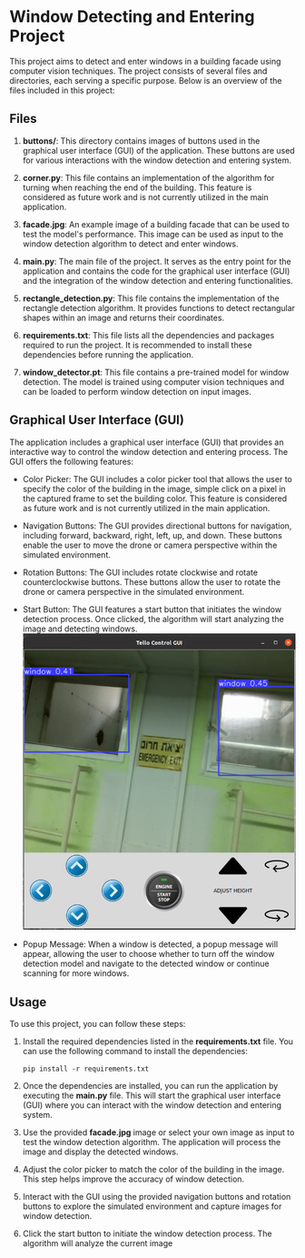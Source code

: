 #  Window Detecting and Entering Project

This project aims to detect and enter windows in a building facade using computer vision techniques. The project consists of several files and directories, each serving a specific purpose. Below is an overview of the files included in this project:

## Files

1. **buttons/**: This directory contains images of buttons used in the graphical user interface (GUI) of the application. These buttons are used for various interactions with the window detection and entering system.

2. **corner.py**: This file contains an implementation of the algorithm for turning when reaching the end of the building. This feature is considered as future work and is not currently utilized in the main application.

3. **facade.jpg**: An example image of a building facade that can be used to test the model's performance. This image can be used as input to the window detection algorithm to detect and enter windows.

4. **main.py**: The main file of the project. It serves as the entry point for the application and contains the code for the graphical user interface (GUI) and the integration of the window detection and entering functionalities.

5. **rectangle_detection.py**: This file contains the implementation of the rectangle detection algorithm. It provides functions to detect rectangular shapes within an image and returns their coordinates.

6. **requirements.txt**: This file lists all the dependencies and packages required to run the project. It is recommended to install these dependencies before running the application.

7. **window_detector.pt**: This file contains a pre-trained model for window detection. The model is trained using computer vision techniques and can be loaded to perform window detection on input images.

## Graphical User Interface (GUI)

The application includes a graphical user interface (GUI) that provides an interactive way to control the window detection and entering process. The GUI offers the following features:

- Color Picker: The GUI includes a color picker tool that allows the user to specify the color of the building in the image, simple click on a pixel in the captured frame to set the building color. This feature is considered as future work and is not currently utilized in the main application.

- Navigation Buttons: The GUI provides directional buttons for navigation, including forward, backward, right, left, up, and down. These buttons enable the user to move the drone or camera perspective within the simulated environment.

- Rotation Buttons: The GUI includes rotate clockwise and rotate counterclockwise buttons. These buttons allow the user to rotate the drone or camera perspective in the simulated environment.

- Start Button: The GUI features a start button that initiates the window detection process. Once clicked, the algorithm will start analyzing the image and detecting windows.
 ![GUI example](drone.png)

- Popup Message: When a window is detected, a popup message will appear, allowing the user to choose whether to turn off the window detection model and navigate to the detected window or continue scanning for more windows.

## Usage

To use this project, you can follow these steps:

1. Install the required dependencies listed in the **requirements.txt** file. You can use the following command to install the dependencies:

   ```
   pip install -r requirements.txt
   ```

2. Once the dependencies are installed, you can run the application by executing the **main.py** file. This will start the graphical user interface (GUI) where you can interact with the window detection and entering system.

3. Use the provided **facade.jpg** image or select your own image as input to test the window detection algorithm. The application will process the image and display the detected windows.

4. Adjust the color picker to match the color of the building in the image. This step helps improve the accuracy of window detection.

5. Interact with the GUI using the provided navigation buttons and rotation buttons to explore the simulated environment and capture images for window detection.

6. Click the start button to initiate the window detection process. The algorithm will analyze the current image
